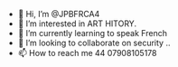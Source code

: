 - 👋 Hi, I’m @JPBFRCA4
- 👀 I’m interested in ART HITORY.
- 🌱 I’m currently learning to speak French
- 💞️ I’m looking to collaborate on security ..
- 📫 How to reach me 44 07908105178

<!---
JPBFRCA4/JPBFRCA4 is a ✨ special ✨ repository because its `README.md` (this file) appears on your GitHub profile.
You can click the Preview link to take a look at your changes.
--->
